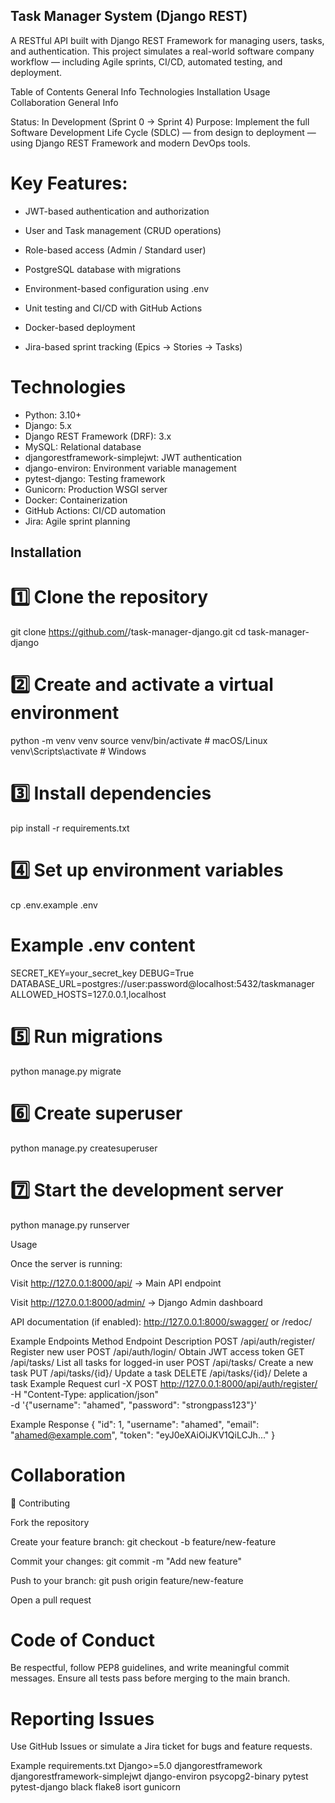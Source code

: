  ## Task Manager System (Django REST)

A RESTful API built with Django REST Framework for managing users, tasks, and authentication.
This project simulates a real-world software company workflow — including Agile sprints, CI/CD, automated testing, and deployment.

Table of Contents
General Info
Technologies
Installation
Usage
Collaboration
General Info

Status: In Development (Sprint 0 → Sprint 4)
Purpose: Implement the full Software Development Life Cycle (SDLC) — from design to deployment — using Django REST Framework and modern DevOps tools.

# Key Features:

- JWT-based authentication and authorization

- User and Task management (CRUD operations)

- Role-based access (Admin / Standard user)

- PostgreSQL database with migrations

- Environment-based configuration using .env

- Unit testing and CI/CD with GitHub Actions

- Docker-based deployment

- Jira-based sprint tracking (Epics → Stories → Tasks)

# Technologies

- Python: 3.10+
- Django: 5.x
- Django REST Framework (DRF): 3.x
- MySQL: Relational database
- djangorestframework-simplejwt: JWT authentication
- django-environ: Environment variable management
- pytest-django: Testing framework
- Gunicorn: Production WSGI server
- Docker: Containerization
- GitHub Actions: CI/CD automation
- Jira: Agile sprint planning

## Installation
# 1️⃣ Clone the repository
git clone https://github.com/<your-username>/task-manager-django.git
cd task-manager-django

# 2️⃣ Create and activate a virtual environment
python -m venv venv
source venv/bin/activate        # macOS/Linux
venv\Scripts\activate           # Windows

# 3️⃣ Install dependencies
pip install -r requirements.txt

# 4️⃣ Set up environment variables
cp .env.example .env

# Example .env content
SECRET_KEY=your_secret_key
DEBUG=True
DATABASE_URL=postgres://user:password@localhost:5432/taskmanager
ALLOWED_HOSTS=127.0.0.1,localhost

# 5️⃣ Run migrations
python manage.py migrate

# 6️⃣ Create superuser
python manage.py createsuperuser

# 7️⃣ Start the development server
python manage.py runserver

Usage

Once the server is running:

Visit http://127.0.0.1:8000/api/ → Main API endpoint

Visit http://127.0.0.1:8000/admin/ → Django Admin dashboard

API documentation (if enabled): http://127.0.0.1:8000/swagger/ or /redoc/

Example Endpoints
Method	Endpoint	Description
POST	/api/auth/register/	Register new user
POST	/api/auth/login/	Obtain JWT access token
GET	/api/tasks/	List all tasks for logged-in user
POST	/api/tasks/	Create a new task
PUT	/api/tasks/{id}/	Update a task
DELETE	/api/tasks/{id}/	Delete a task
Example Request
curl -X POST http://127.0.0.1:8000/api/auth/register/ \
-H "Content-Type: application/json" \
-d '{"username": "ahamed", "password": "strongpass123"}'

Example Response
{
  "id": 1,
  "username": "ahamed",
  "email": "ahamed@example.com",
  "token": "eyJ0eXAiOiJKV1QiLCJh..."
}

# Collaboration
🧩 Contributing

Fork the repository

Create your feature branch:
git checkout -b feature/new-feature

Commit your changes:
git commit -m "Add new feature"

Push to your branch:
git push origin feature/new-feature

Open a pull request

# Code of Conduct

Be respectful, follow PEP8 guidelines, and write meaningful commit messages.
Ensure all tests pass before merging to the main branch.

# Reporting Issues

Use GitHub Issues or simulate a Jira ticket for bugs and feature requests.

Example requirements.txt
Django>=5.0
djangorestframework
djangorestframework-simplejwt
django-environ
psycopg2-binary
pytest
pytest-django
black
flake8
isort
gunicorn
